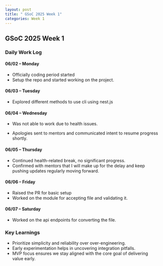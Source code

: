 ```yaml
---
layout: post
title: " GSoC 2025 Week 1"
categories: Week 1
---
```


##  GSoC 2025 Week 1

### Daily Work Log

#### 06/02 – Monday
- Officially coding period started 
- Setup the repo and started working on the project.

#### 06/03 – Tuesday
- Explored different methods to use cli using nest.js

#### 06/04 – Wednesday
- Was not able to work due to health issues.

- Apologies sent to mentors and communicated intent to resume progress shortly.

#### 06/05 – Thursday
- Continued health-related break, no significant progress.
- Confirmed with mentors that I will make up for the delay and keep pushing updates regularly moving forward.

#### 06/06 – Friday
- Raised the PR for basic setup 
- Worked on the module for accepting file and validating it.

#### 06/07 – Saturday
- Worked on the api endpoints for converting the file.


### Key Learnings
- Prioritize simplicity and reliability over over-engineering.
- Early experimentation helps in uncovering integration pitfalls.
- MVP focus ensures we stay aligned with the core goal of delivering value early.